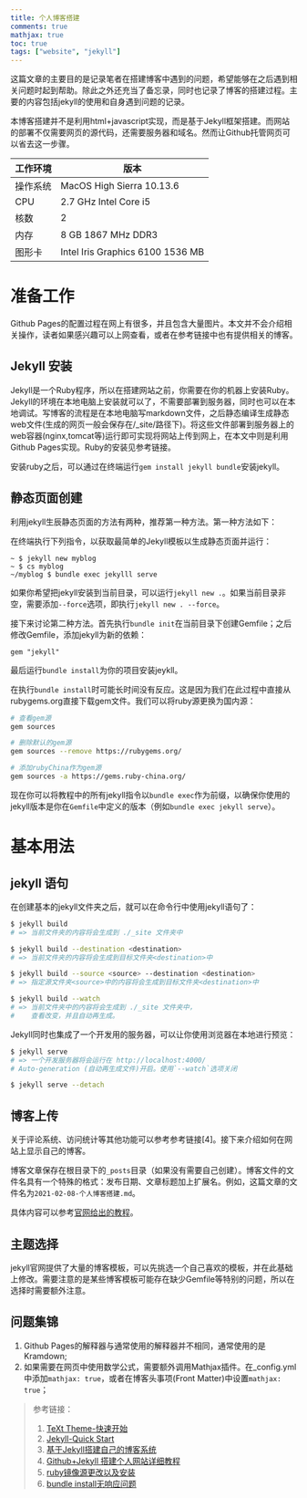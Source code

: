 ```yaml
---
title: 个人博客搭建
comments: true
mathjax: true
toc: true
tags: ["website", "jekyll"]
---
```


这篇文章的主要目的是记录笔者在搭建博客中遇到的问题，希望能够在之后遇到相关问题时起到帮助。除此之外还充当了备忘录，同时也记录了博客的搭建过程。主要的内容包括jekyll的使用和自身遇到问题的记录。

<!--more-->

本博客搭建并不是利用html+javascript实现，而是基于Jekyll框架搭建。而网站的部署不仅需要网页的源代码，还需要服务器和域名。然而让Github托管网页可以省去这一步骤。

| 工作环境 | 版本 |
| -------- | ---- |
| 操作系统 | MacOS High Sierra 10.13.6 |
| CPU | 2.7 GHz Intel Core i5 |
| 核数 | 2 |
| 内存 | 8 GB 1867 MHz DDR3 |
| 图形卡 | Intel Iris Graphics 6100 1536 MB |


# 准备工作

Github Pages的配置过程在网上有很多，并且包含大量图片。本文并不会介绍相关操作，读者如果感兴趣可以上网查看，或者在参考链接中也有提供相关的博客。

## Jekyll 安装
Jekyll是一个Ruby程序，所以在搭建网站之前，你需要在你的机器上安装Ruby。Jekyll的环境在本地电脑上安装就可以了，不需要部署到服务器，同时也可以在本地调试。写博客的流程是在本地电脑写markdown文件，之后静态编译生成静态web文件(生成的网页一般会保存在/_site/路径下)。将这些文件部署到服务器上的web容器(nginx,tomcat等)运行即可实现将网站上传到网上，在本文中则是利用Github Pages实现。Ruby的安装见参考链接。

安装ruby之后，可以通过在终端运行`gem install jekyll bundle`安装jekyll。

## 静态页面创建

利用jekyll生辰静态页面的方法有两种，推荐第一种方法。第一种方法如下：

在终端执行下列指令，以获取最简单的Jekyll模板以生成静态页面并运行：
```
~ $ jekyll new myblog
~ $ cs myblog
~/myblog $ bundle exec jekylll serve
```
如果你希望把jekyll安装到当前目录，可以运行`jekyll new .`。如果当前目录非空，需要添加`--force`选项，即执行`jekyll new . --force`。

接下来讨论第二种方法。首先执行`bundle init`在当前目录下创建Gemfile；之后修改Gemfile，添加jekyll为新的依赖：
```
gem "jekyll"
```
最后运行`bundle install`为你的项目安装jeykll。

在执行`bundle install`时可能长时间没有反应。这是因为我们在此过程中直接从rubygems.org直接下载gem文件。我们可以将ruby源更换为国内源：

```sh
# 查看gem源
gem sources

# 删除默认的gem源
gem sources --remove https://rubygems.org/

# 添加rubyChina作为gem源
gem sources -a https://gems.ruby-china.org/
```
现在你可以将教程中的所有jekyll指令以`bundle exec`作为前缀，以确保你使用的jekyll版本是你在`Gemfile`中定义的版本（例如`bundle exec jekyll serve`）。

# 基本用法

## jekyll 语句

在创建基本的jekyll文件夹之后，就可以在命令行中使用jekyll语句了：

```sh
$ jekyll build
# => 当前文件夹的内容将会生成到 ./_site 文件夹中

$ jekyll build --destination <destination>
# => 当前文件夹的内容将会生成到目标文件夹<destination>中

$ jekyll build --source <source> --destination <destination>
# => 指定源文件夹<source>中的内容将会生成到目标文件夹<destination>中

$ jekyll build --watch
# => 当前文件夹中的内容将会生成到 ./_site 文件夹中，
#    查看改变，并且自动再生成。
```

​	Jekyll同时也集成了一个开发用的服务器，可以让你使用浏览器在本地进行预览：

```sh
$ jekyll serve
# => 一个开发服务器将会运行在 http://localhost:4000/
# Auto-generation (自动再生成文件)开启。使用`--watch`选项关闭

$ jekyll serve --detach
```

## 博客上传

关于评论系统、访问统计等其他功能可以参考参考链接[4]。接下来介绍如何在网站上显示自己的博客。

博客文章保存在根目录下的`_posts`目录（如果没有需要自己创建）。博客文件的文件名具有一个特殊的格式：发布日期、文章标题加上扩展名。例如，这篇文章的文件名为`2021-02-08-个人博客搭建.md`。

具体内容可以参考[官网给出的教程](https://jekyllrb.com/docs/step-by-step/08-blogging/)。

## 主题选择

jekyll官网提供了大量的博客模板，可以先挑选一个自己喜欢的模板，并在此基础上修改。需要注意的是某些博客模板可能存在缺少Gemfile等特别的问题，所以在选择时需要额外注意。

## 问题集锦

1. Github Pages的解释器与通常使用的解释器并不相同，通常使用的是Kramdown;
2. 如果需要在网页中使用数学公式，需要额外调用Mathjax插件。在_config.yml中添加`mathjax: true`，或者在博客头事项(Front Matter)中设置`mathjax: true`；


> 参考链接：
> 1. [TeXt Theme-快速开始](https://tianqi.name/jekyll-TeXt-theme/docs/zh/quick-start)
> 2. [Jekyll-Quick Start](https://jekyllrb.com/docs/)
> 3. [基于Jekyll搭建自己的博客系统](http://www.machengyu.net/tech/2019/04/18/how-to-use-jekyll.html)
> 4. [Github+Jekyll 搭建个人网站详细教程](https://www.jianshu.com/p/9f71e260925d)
> 5. [ruby镜像源更改以及安装](https://www.jianshu.com/p/879fdfa15ddf)
> 6. [bundle install无响应问题](https://cj1406942109.github.io/2018/11/17/bundle-install-no-response/)
